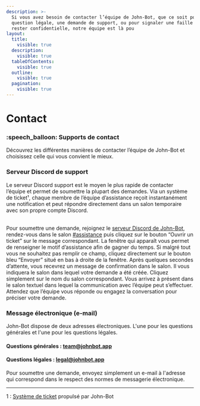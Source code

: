 ```yaml
---
description: >-
  Si vous avez besoin de contacter l’équipe de John-Bot, que ce soit pour une
  question légale, une demande de support, ou pour signaler une faille qui doit
  rester confidentielle, notre équipe est là pou
layout:
  title:
    visible: true
  description:
    visible: true
  tableOfContents:
    visible: true
  outline:
    visible: true
  pagination:
    visible: true
---
```


# Contact

### :speech\_balloon: Supports de contact

Découvrez les différentes manières de contacter l’équipe de John-Bot et choisissez celle qui vous convient le mieux.

### Serveur Discord de support

Le serveur Discord support est le moyen le plus rapide de contacter l’équipe et permet de soumettre la plupart des demandes. Via un système de ticket¹, chaque membre de l’équipe d’assistance reçoit instantanément une notification et peut répondre directement dans un salon temporaire avec son propre compte Discord.

\
Pour soumettre une demande, rejoignez le [serveur Discord de John-Bot](https://discord.com/invite/YgRbfQ3Mkg), rendez-vous dans le salon [#assistance](https://discord.com/channels/959269961572962314/960211222211489903) puis cliquez sur le bouton “Ouvrir un ticket” sur le message correspondant. La fenêtre qui apparaît vous permet de renseigner le motif d’assistance afin de gagner du temps. Si malgré tout vous ne souhaitez pas remplir ce champ, cliquez directement sur le bouton bleu “Envoyer” situé en bas à droite de la fenêtre. Après quelques secondes d’attente, vous recevrez un message de confirmation dans le salon. Il vous indiquera le salon dans lequel votre demande a été créée. Cliquez simplement sur le nom du salon correspondant. Vous arrivez à présent dans le salon textuel dans lequel la communication avec l’équipe peut s’effectuer. Attendez que l’équipe vous réponde ou engagez la conversation pour préciser votre demande.

### Message électronique (e-mail)

John-Bot dispose de deux adresses électroniques. L'une pour les questions générales et l'une pour les questions légales.

#### Questions générales : [team@johnbot.app](mailto:team@johnbot.app)

#### Questions légales : [legal@johnbot.app](mailto:legal@johnbot.app)

Pour soumettre une demande, envoyez simplement un e-mail à l'adresse qui correspond dans le respect des normes de messagerie électronique.

---
1 : [Système de ticket](../fr/usage/configuration/tickets.md) propulsé par John-Bot